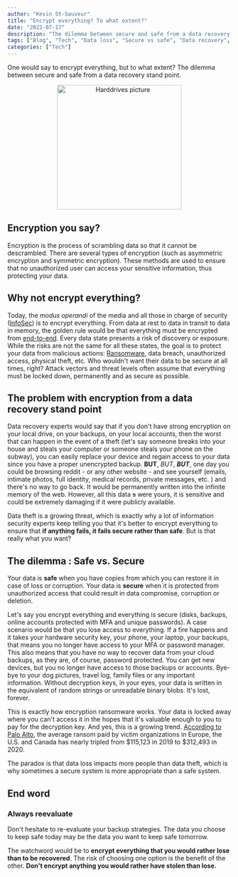 ```yaml
---
author: "Kevin St-Sauveur"
title: "Encrypt everything? To what extent?"
date: "2022-07-17"
description: "The dilemma between secure and safe from a data recovery stand point."
tags: ["Blog", "Tech", "Data loss", "Secure vs safe", "Data recovery", "Backup"]
categories: ["Tech"]
---
```


One would say to encrypt everything, but to what extent? The dilemma between secure and safe from a data recovery stand point.

<center>
<picture>
    <source type="image/avif" srcset="/img/blog/harddrives.avif" >
    <source type="image/webp" srcset="/img/blog/harddrives.webp" >
    <img loading="lazy" src="/img/blog/harddrives.jpg" alt="Harddrives picture" style="width:20em;">
</picture>
</center>

## Encryption you say?

Encryption is the process of scrambling data so that it cannot be descrambled. There are several types of encryption (such as asymmetric encryption and symmetric encryption). These methods are used to ensure that no unauthorized user can access your sensitive information, thus protecting your data.

## Why not encrypt everything?

Today, the _modus operandi_ of the media and all those in charge of security ([InfoSec](https://en.wikipedia.org/wiki/Information_security)) is to encrypt everything. From data at rest to data in transit to data in memory, the golden rule would be that everything must be encrypted from [end-to-end](https://en.wikipedia.org/wiki/End-to-end_encryption). Every data state presents a risk of discovery or exposure. While the risks are not the same for all these states, the goal is to protect your data from malicious actions: [Ransomware](https://en.wikipedia.org/wiki/Ransomware), data breach, unauthorized access, physical theft, etc. Who wouldn't want their data to be secure at all times, right? Attack vectors and threat levels often assume that everything must be locked down, permanently and as secure as possible.

## The problem with encryption from a data recovery stand point

Data recovery experts would say that if you don't have strong encryption on your local drive, on your backups, on your local accounts, then the worst that can happen in the event of a theft (let's say someone breaks into your house and steals your computer or someone steals your phone on the subway), you can easily replace your device and regain access to your data since you have a proper unencrypted backup. **BUT**, _BUT_, **_BUT_**, one day you could be browsing reddit - or any other website - and see yourself (emails, intimate photos, full identity, medical records, private messages, etc. ) and there's no way to go back. It would be permanently written into the infinite memory of the web. However, all this data ~~s~~ were yours, it is sensitive and could be extremely damaging if it were publicly available.

Data theft is a growing threat, which is exactly why a lot of information security experts keep telling you that it's better to encrypt everything to ensure that **if anything fails, it fails secure rather than safe**. But is that really what you want?

## The dilemma : Safe vs. Secure

Your data is **safe** when you have copies from which you can restore it in case of loss or corruption. Your data is **secure** when it is protected from unauthorized access that could result in data compromise, corruption or deletion.

Let's say you encrypt everything and everything is secure (disks, backups, online accounts protected with MFA and unique passwords). A case scenario would be that you lose access to everything. If a fire happens and it takes your hardware security key, your phone, your laptop, your backups, that means you no longer have access to your MFA or password manager. This also means that you have no way to recover data from your cloud backups, as they are, of course, password protected. You can get new devices, but you no longer have access to those backups or accounts. Bye-bye to your dog pictures, travel log, family files or any important information. Without decryption keys, in your eyes, your data is written in the equivalent of random strings or unreadable binary blobs. It's lost, forever.

This is exactly how encryption ransomware works. Your data is locked away where you can't access it in the hopes that it's valuable enough to you to pay for the decryption key. And yes, this is a growing trend. [According to Palo Alto](https://unit42.paloaltonetworks.com/ransomware-threat-report-highlights/), the average ransom paid by victim organizations in Europe, the U.S. and Canada has nearly tripled from $115,123 in 2019 to $312,493 in 2020.

The paradox is that data loss impacts more people than data theft, which is why sometimes a secure system is more appropriate than a safe system.

## End word

### Always reevaluate

Don't hesitate to re-evaluate your backup strategies. The data you choose to keep safe today may be the data you want to keep safe tomorrow.

The watchword would be to **encrypt everything that you would rather lose than to be recovered**. The risk of choosing one option is the benefit of the other. **Don't encrypt anything you would rather have stolen than lose.**
